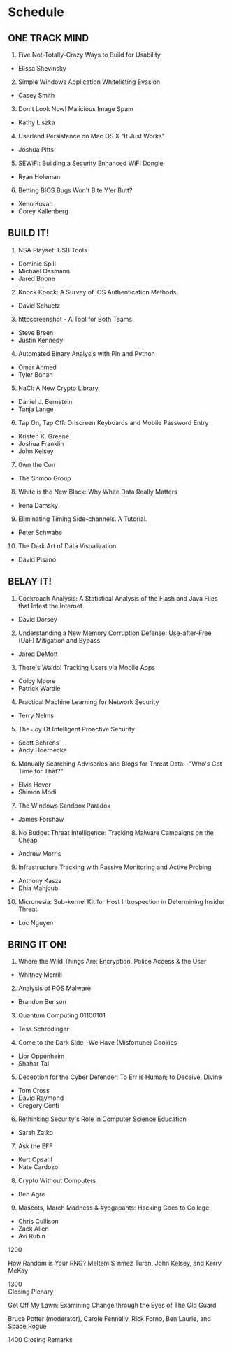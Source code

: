 # Schedule

## ONE TRACK MIND

1. Five Not-Totally-Crazy Ways to Build for Usability
  - Elissa Shevinsky
2. Simple Windows Application Whitelisting Evasion
  - Casey Smith
3. Don't Look Now! Malicious Image Spam
  - Kathy Liszka
4. Userland Persistence on Mac OS X "It Just Works"
  - Joshua Pitts
5. SEWiFi: Building a Security Enhanced WiFi Dongle
  - Ryan Holeman
6. Betting BIOS Bugs Won't Bite Y'er Butt?
  - Xeno Kovah
  - Corey Kallenberg

## BUILD IT!

1. NSA Playset: USB Tools
  - Dominic Spill
  - Michael Ossmann
  - Jared Boone
2. Knock Knock: A Survey of iOS Authentication Methods
  - David Schuetz
3. httpscreenshot - A Tool for Both Teams
  - Steve Breen
  - Justin Kennedy
4. Automated Binary Analysis with Pin and Python
  - Omar Ahmed
  - Tyler Bohan
5. NaCl: A New Crypto Library
  - Daniel J. Bernstein
  - Tanja Lange
6. Tap On, Tap Off: Onscreen Keyboards and Mobile Password Entry
  - Kristen K. Greene
  - Joshua Franklin
  - John Kelsey
7. 0wn the Con
  - The Shmoo Group
8. White is the New Black: Why White Data Really Matters
  - Irena Damsky
9. Eliminating Timing Side-channels. A Tutorial.
  - Peter Schwabe
10. The Dark Art of Data Visualization
  - David Pisano

## BELAY IT!

1. Cockroach Analysis: A Statistical Analysis of the Flash and Java Files that Infest the Internet
  - David Dorsey
2. Understanding a New Memory Corruption Defense: Use-after-Free (UaF) Mitigation and Bypass
  - Jared DeMott
3. There's Waldo! Tracking Users via Mobile Apps
  - Colby Moore
  - Patrick Wardle
4. Practical Machine Learning for Network Security
  - Terry Nelms
5. The Joy Of Intelligent Proactive Security
  - Scott Behrens
  - Andy Hoernecke
6. Manually Searching Advisories and Blogs for Threat Data--"Who's Got Time for That?"
  - Elvis Hovor
  - Shimon Modi
7. The Windows Sandbox Paradox
  - James Forshaw
8. No Budget Threat Intelligence: Tracking Malware Campaigns on the Cheap
  - Andrew Morris
9. Infrastructure Tracking with Passive Monitoring and Active Probing
  - Anthony Kasza
  - Dhia Mahjoub
10. Micronesia: Sub-kernel Kit for Host Introspection in Determining Insider Threat
  - Loc Nguyen

## BRING IT ON!

1. Where the Wild Things Are: Encryption, Police Access & the User
  - Whitney Merrill
2. Analysis of POS Malware
  - Brandon Benson
3. Quantum Computing 01100101
  - Tess Schrodinger
4. Come to the Dark Side--We Have (Misfortune) Cookies
  - Lior Oppenheim
  - Shahar Tal
5. Deception for the Cyber Defender: To Err is Human; to Deceive, Divine
  - Tom Cross
  - David Raymond
  - Gregory Conti
6. Rethinking Security's Role in Computer Science Education
  - Sarah Zatko
7. Ask the EFF
  - Kurt Opsahl
  - Nate Cardozo
8. Crypto Without Computers
  - Ben Agre
9. Mascots, March Madness & #yogapants: Hacking Goes to College
  - Chris Cullison
  - Zack Allen
  - Avi Rubin

1200	






How Random is Your RNG?
Meltem Sˆnmez Turan, John Kelsey, and Kerry McKay

1300	
Closing Plenary

Get Off My Lawn: Examining Change through the Eyes of The Old Guard

Bruce Potter (moderator), Carole Fennelly, Rick Forno, Ben Laurie, and Space Rogue

1400	Closing Remarks